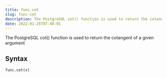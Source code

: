 ```yaml
---
title: func.cot
slug: func-cot
description: The PostgreSQL cot() function is used to return the cotangent of a given argument
date: 2022-01-25T07:40:01
---
```


The PostgreSQL cot() function is used to return the cotangent of a given argument

## Syntax
```python
func.cot(x)
```
